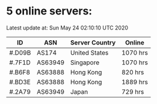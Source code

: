 # 5 online servers:

Latest update at: Sun May 24 02:10:10 UTC 2020

| ID | ASN | Server Country | Online |
| -- | --- | -------------- | ------ |
| #.D09B | AS174 | United States | 1070 hrs |
| #.7F1D | AS63949 | Singapore | 1070 hrs |
| #.B6F8 | AS63888 | Hong Kong | 820 hrs |
| #.BD3E | AS63888 | Hong Kong | 1889 hrs |
| #.2A79 | AS63949 | Japan | 729 hrs |

